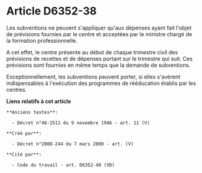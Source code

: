 # Article D6352-38

Les subventions ne peuvent s'appliquer qu'aux dépenses ayant fait l'objet de prévisions fournies par le centre et acceptées
par le ministre chargé de la formation professionnelle.

A cet effet, le centre présente au début de chaque trimestre civil des prévisions de recettes et de dépenses portant sur le
trimestre qui suit. Ces prévisions sont fournies en même temps que la demande de subventions.

Exceptionnellement, les subventions peuvent porter, si elles s'avèrent indispensables à l'exécution des programmes de
rééducation établis par les centres.

**Liens relatifs à cet article**

	**Anciens textes**:

	  - Décret n°46-2511 du 9 novembre 1946 - art. 11 (V)

	**Créé par**:

	  - Décret n°2008-244 du 7 mars 2008 - art. (V)

	**Cité par**:

	  - Code du travail - art. D6352-40 (VD)
